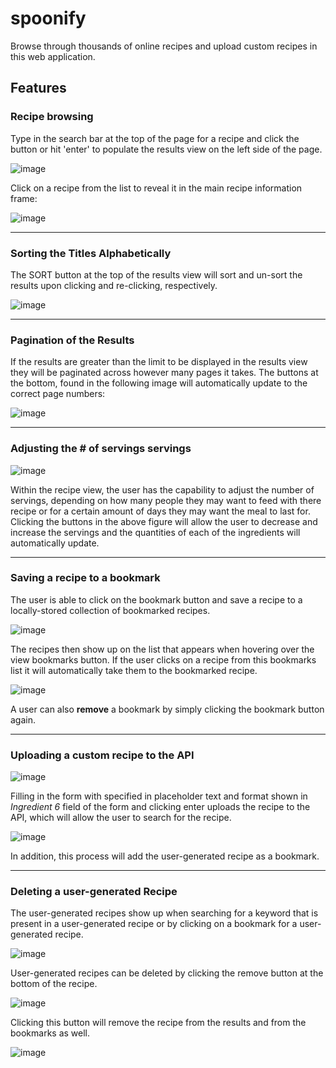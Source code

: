 # spoonify

Browse through thousands of online recipes and upload custom recipes in this web application. 

## Features

### Recipe browsing
Type in the search bar at the top of the page for a recipe and click the button or hit 'enter' to populate the results view on the left side of the page. 

![image](https://github.com/user-attachments/assets/43f2a85a-fbad-493d-a895-745b1a61beb8)

Click on a recipe from the list to reveal it in the main recipe information frame:

![image](https://github.com/user-attachments/assets/6acf0e5a-c0fd-4797-837a-ce5f4a2bc00b)

---

### Sorting the Titles Alphabetically

The SORT button at the top of the results view will sort and un-sort the results upon clicking and re-clicking, respectively. 

![image](https://github.com/user-attachments/assets/7499c42f-a673-4fa6-8772-37bb2daa4fcd)

---

### Pagination of the Results

If the results are greater than the limit to be displayed in the results view they will be paginated across however many pages it takes. The buttons at the bottom, found in the following image will automatically update to the correct page numbers:

![image](https://github.com/user-attachments/assets/dbd78312-7cf0-44fb-9877-12e4ddbb3e5e)

---

### Adjusting the # of servings servings

![image](https://github.com/user-attachments/assets/5b1af666-3e05-4c37-aa26-cbd2440b411f)

Within the recipe view, the user has the capability to adjust the number of servings, depending on how many people they may want to feed with there recipe or for a certain amount of days they may want the meal to last for. Clicking the buttons in the above figure will allow the user to decrease and increase the servings and the quantities of each of the ingredients will automatically update. 

---

### Saving a recipe to a bookmark

The user is able to click on the bookmark button and save a recipe to a locally-stored collection of bookmarked recipes.

![image](https://github.com/user-attachments/assets/716989bc-04c1-4cd6-b684-fd08c0c3d795)

The recipes then show up on the list that appears when hovering over the view bookmarks button. If the user clicks on a recipe from this bookmarks list it will automatically take them to the bookmarked recipe.

![image](https://github.com/user-attachments/assets/03841558-ded5-4d63-a6a4-3fe78a5987c3)

A user can also **remove** a bookmark by simply clicking the bookmark button again.

---

### Uploading a custom recipe to the API

![image](https://github.com/user-attachments/assets/1d9c1918-d21f-4cc6-bf60-e53b4ec8141e)

Filling in the form with specified in placeholder text and format shown in *Ingredient 6* field of the form and clicking enter uploads the recipe to the API, which will allow the user to search for the recipe.

![image](https://github.com/user-attachments/assets/796bdf46-9ef5-446c-ac57-fa6b317e3333)

In addition, this process will add the user-generated recipe as a bookmark.

---

### Deleting a user-generated Recipe

The user-generated recipes show up when searching for a keyword that is present in a user-generated recipe or by clicking on a bookmark for a user-generated recipe.

![image](https://github.com/user-attachments/assets/c21c3099-cb24-45be-8dde-03e3aeaf4263)

User-generated recipes can be deleted by clicking the remove button at the bottom of the recipe.

![image](https://github.com/user-attachments/assets/e0e65404-6581-4b45-98dc-56fb731613f7)

Clicking this button will remove the recipe from the results and from the bookmarks as well.

![image](https://github.com/user-attachments/assets/cd0a14f5-0f27-4911-9d6e-8fb02a9f1ccb)




